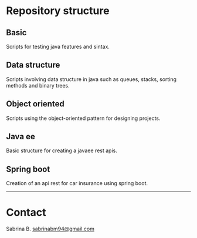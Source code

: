 # Repository structure

## Basic
Scripts for testing java features and sintax.

## Data structure
Scripts involving data structure in java such as queues, stacks, sorting methods and binary trees.

## Object oriented
Scripts using the object-oriented pattern for designing projects.

## Java ee
Basic structure for creating a javaee rest apis.

## Spring boot
Creation of an api rest for car insurance using spring boot.

---

# Contact
Sabrina B.
sabrinabm94@gmail.com
